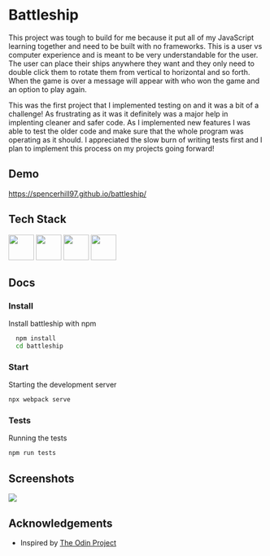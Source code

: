 
# Battleship

This project was tough to build for me because it put all of my JavaScript learning together and need to be built with no frameworks. This is a user vs computer experience and is meant to be very understandable for the user. The user can place their ships anywhere they want and they only need to double click them to rotate them from vertical to horizontal and so forth. When the game is over a message will appear with who won the game and an option to play again.

This was the first project that I implemented testing on and it was a bit of a challenge! As frustrating as it was it definitely was a major help in implenting cleaner and safer code. As I implemented new features I was able to test the older code and make sure that the whole program was operating as it should. I appreciated the slow burn of writing tests first and I plan to implement this process on my projects going forward!
## Demo

https://spencerhill97.github.io/battleship/


## Tech Stack

<div align="left">
<img src="https://cdn.jsdelivr.net/gh/devicons/devicon/icons/html5/html5-original.svg" width="50" height="50"/>
<img src="https://cdn.jsdelivr.net/gh/devicons/devicon/icons/css3/css3-original.svg" width="50" height="50" />
<img src="https://cdn.jsdelivr.net/gh/devicons/devicon/icons/javascript/javascript-original.svg" width="50" height="50">
<img src="https://cdn.jsdelivr.net/gh/devicons/devicon/icons/jest/jest-plain.svg" width="50" height="50"/>
          
          

          


## Docs

### Install

Install battleship with npm

```bash
  npm install
  cd battleship
```

### Start

Starting the development server

```bash
npx webpack serve

```

### Tests

Running the tests

```bash
npm run tests

```
    
## Screenshots

<img src="https://github.com/spencerhill97/battleship/assets/113248092/2db6c0f1-f2e0-4281-8984-3dc938e7e9d0" />


## Acknowledgements

 - Inspired by [The Odin Project](https://www.theodinproject.com/lessons/node-path-javascript-weather-app](https://www.theodinproject.com/lessons/node-path-javascript-battleship)https://www.theodinproject.com/lessons/node-path-javascript-battleship)


